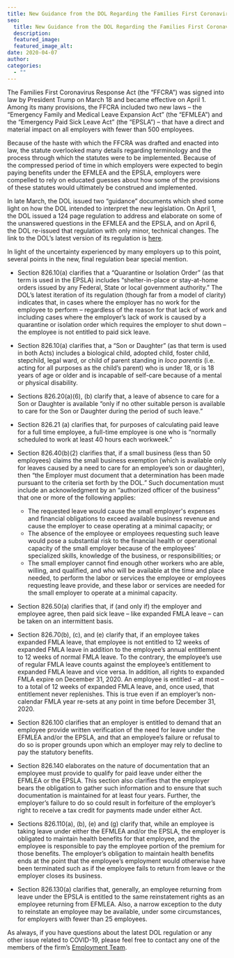 ```yaml
---
title: New Guidance from the DOL Regarding the Families First Coronavirus Response Act
seo:
  title: New Guidance from the DOL Regarding the Families First Coronavirus Response Act
  description:
  featured_image:
  featured_image_alt:
date: 2020-04-07
author:
categories:
  - ""
---
```


The Families First Coronavirus Response Act (the “FFCRA”) was signed into law by President Trump on March 18 and became effective on April 1. Among its many provisions, the FFCRA included two new laws – the “Emergency Family and Medical Leave Expansion Act” (the “EFMLEA”) and the “Emergency Paid Sick Leave Act” (the “EPSLA”) – that have a direct and material impact on all employers with fewer than 500 employees.

Because of the haste with which the FFCRA was drafted and enacted into law, the statute overlooked many details regarding terminology and the process through which the statutes were to be implemented. Because of the compressed period of time in which employers were expected to begin paying benefits under the EFMLEA and the EPSLA, employers were compelled to rely on educated guesses about how some of the provisions of these statutes would ultimately be construed and implemented.

In late March, the DOL issued two “guidance” documents which shed some light on how the DOL intended to interpret the new legislation. On April 1, the DOL issued a 124 page regulation to address and elaborate on some of the unanswered questions in the EFMLEA and the EPSLA, and on April 6, the DOL re-issued that regulation with only minor, technical changes. The link to the DOL’s latest version of its regulation is <a href="https://www.govinfo.gov/content/pkg/FR-2020-04-06/pdf/2020-07237.pdf" target="_blank" rel="noopener noreferrer">here</a>.

In light of the uncertainty experienced by many employers up to this point, several points in the new, final regulation bear special mention.

- Section 826.10(a) clarifies that a “Quarantine or Isolation Order” (as that term is used in the EPSLA) includes “shelter-in-place or stay-at-home orders issued by any Federal, State or local government authority.” The DOL’s latest iteration of its regulation (though far from a model of clarity) indicates that, in cases where the employer has no work for the employee to perform – regardless of the reason for that lack of work and including cases where the employer’s lack of work is caused by a quarantine or isolation order which requires the employer to shut down – the employee is not entitled to paid sick leave.

- Section 826.10(a) clarifies that, a “Son or Daughter” (as that term is used in both Acts) includes a biological child, adopted child, foster child, stepchild, legal ward, or child of parent standing in _loco parentis_ (i.e. acting for all purposes as the child’s parent) who is under 18, or is 18 years of age or older and is incapable of self-care because of a mental or physical disability.

- Sections 826.20(a)(6), (b) clarify that, a leave of absence to care for a Son or Daughter is available “only if no other suitable person is available to care for the Son or Daughter during the period of such leave.”

- Section 826.21 (a) clarifies that, for purposes of calculating paid leave for a full time employee, a full-time employee is one who is “normally scheduled to work at least 40 hours each workweek.”

- Section 826.40(b)(2) clarifies that, if a small business (less than 50 employees) claims the small business exemption (which is available only for leaves caused by a need to care for an employee’s son or daughter), then “the Employer must document that a determination has been made pursuant to the criteria set forth by the DOL.” Such documentation must include an acknowledgment by an “authorized officer of the business” that one or more of the following applies:

  - The requested leave would cause the small employer's expenses and financial obligations to exceed available business revenue and cause the employer to cease operating at a minimal capacity; or
  - The absence of the employee or employees requesting such leave would pose a substantial risk to the financial health or operational capacity of the small employer because of the employees’ specialized skills, knowledge of the business, or responsibilities; or
  - The small employer cannot find enough other workers who are able, willing, and qualified, and who will be available at the time and place needed, to perform the labor or services the employee or employees requesting leave provide, and these labor or services are needed for the small employer to operate at a minimal capacity.

- Section 826.50(a) clarifies that, if (and only if) the employer and employee agree, then paid sick leave – like expanded FMLA leave – can be taken on an intermittent basis.

- Section 826.70(b), (c), and (e) clarify that, if an employee takes expanded FMLA leave, that employee is not entitled to 12 weeks of expanded FMLA leave in addition to the employee’s annual entitlement to 12 weeks of normal FMLA leave. To the contrary, the employee’s use of regular FMLA leave counts against the employee’s entitlement to expanded FMLA leave and vice versa. In addition, all rights to expanded FMLA expire on December 31, 2020. An employee is entitled – at most – to a total of 12 weeks of expanded FMLA leave, and, once used, that entitlement never replenishes. This is true even if an employer’s non-calendar FMLA year re-sets at any point in time before December 31, 2020.

- Section 826.100 clarifies that an employer is entitled to demand that an employee provide written verification of the need for leave under the EFMLEA and/or the EPSLA, and that an employee’s failure or refusal to do so is proper grounds upon which an employer may rely to decline to pay the statutory benefits.

- Section 826.140 elaborates on the nature of documentation that an employee must provide to qualify for paid leave under either the EFMLEA or the EPSLA. This section also clarifies that the employer bears the obligation to gather such information and to ensure that such documentation is maintained for at least four years. Further, the employer’s failure to do so could result in forfeiture of the employer’s right to receive a tax credit for payments made under either Act.

- Sections 826.110(a), (b), (e) and (g) clarify that, while an employee is taking leave under either the EFMLEA and/or the EPSLA, the employer is obligated to maintain health benefits for that employee, and the employee is responsible to pay the employee portion of the premium for those benefits. The employer’s obligation to maintain health benefits ends at the point that the employee’s employment would otherwise have been terminated such as if the employee fails to return from leave or the employer closes its business.

- Section 826.130(a) clarifies that, generally, an employee returning from leave under the EPSLA is entitled to the same reinstatement rights as an employee returning from EFMLEA. Also, a narrow exception to the duty to reinstate an employee may be available, under some circumstances, for employers with fewer than 25 employees.

As always, if you have questions about the latest DOL regulation or any other issue related to COVID-19, please feel free to contact any one of the members of the firm’s [Employment Team](/practice-areas/employment-law/).
